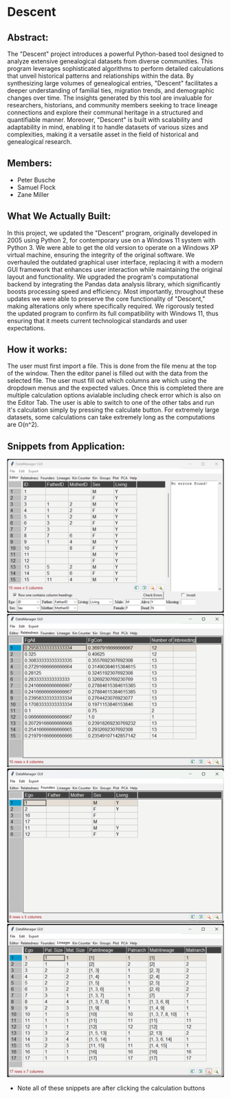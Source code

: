 # Descent

## Abstract:

The "Descent" project introduces a powerful Python-based tool designed to analyze extensive genealogical datasets from diverse communities. This program leverages sophisticated algorithms to perform detailed calculations that unveil historical patterns and relationships within the data. By synthesizing large volumes of genealogical entries, "Descent" facilitates a deeper understanding of familial ties, migration trends, and demographic changes over time. The insights generated by this tool are invaluable for researchers, historians, and community members seeking to trace lineage connections and explore their communal heritage in a structured and quantifiable manner. Moreover, "Descent" is built with scalability and adaptability in mind, enabling it to handle datasets of various sizes and complexities, making it a versatile asset in the field of historical and genealogical research.


## Members:
 - Peter Busche
 - Samuel Flock
 - Zane Miller

## What We Actually Built:

In this project, we updated the "Descent" program, originally developed in 2005 using Python 2, for contemporary use on a Windows 11 system with Python 3. We were able to get the old version to operate on a Windows XP virtual machine, ensuring the integrity of the original software. We overhauled the outdated graphical user interface, replacing it with a modern GUI framework that enhances user interaction while maintaining the original layout and functionality. We upgraded the program's computational backend by integrating the Pandas data analysis library, which significantly boosts processing speed and efficiency. Most importantly, throughout these updates we were able to preserve the core functionality of "Descent," making alterations only where specifically required. We rigorously tested the updated program to confirm its full compatibility with Windows 11, thus ensuring that it meets current technological standards and user expectations.

## How it works:

The user must first import a file. This is done from the file menu at the top of the window. Then the editor panel is filled out with the data from the selected file. The user must fill out which columns are which using the dropdown menus and the expected values. Once this is completed there are multiple calculation options avialable including check error which is also on the Editor Tab. The user is able to switch to one of the other tabs and run it's calculation simply by pressing the calculate button. For extremely large datasets, some calculations can take extremely long as the computations are O(n^2).

## Snippets from Application:

![Editor Panel](img/EditorPanel.png)
![Relatedness Panel](img/RelatednessPanel.png)
![Founders Panel](img/FoundersPanel.png)
![Lineages Panel](img/LineagesPanel.png)

* Note all of these snippets are after clicking the calculation buttons